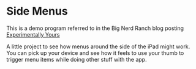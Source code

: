 Side Menus
==========

This is a demo program referred to in the Big Nerd Ranch blog posting
[Experimentally Yours](http://blog.bignerdranch.com/1722-experimentally-yours/)

A little project to see how menus around the side of the iPad might work.  You
can pick up your device and see how it feels to use your thumb to trigger menu
items while doing other stuff with the app.
